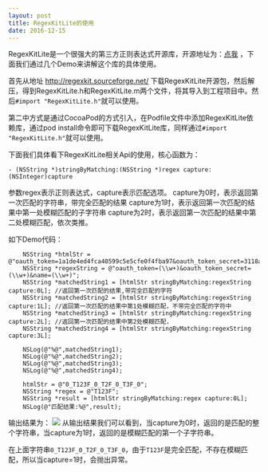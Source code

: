 ```yaml
---
layout: post
title: RegexKitLite的使用
date: 2016-12-15 
---
```

RegexKitLite是一个很强大的第三方正则表达式开源库，开源地址为：[点我](http://regexkit.sourceforge.net/) ，下面我们通过几个Demo来讲解这个库的具体使用。

首先从地址 http://regexkit.sourceforge.net/ 下载RegexKitLite开源包，然后解压，得到RegexKitLite.h和RegexKitLite.m两个文件，将其导入到工程项目中。然后`#import "RegexKitLite.h"`就可以使用。

第二中方式是通过CocoaPod的方式引入，在Podfile文件中添加RegexKitLite依赖库，通过pod install命令即可下载RegexKitLite库，同样通过`#import "RegexKitLite.h"`就可以使用。

下面我们具体看下RegexKitLite相关Api的使用，核心函数为：

```
- (NSString *)stringByMatching:(NSString *)regex capture:(NSInteger)capture
```

参数regex表示正则表达式，capture表示匹配选项。
capture为0时，表示返回第一次匹配的字符串，带完全匹配的结果
capture为1时，表示返回第一次匹配的结果中第一处模糊匹配的子字符串
capture为2时，表示返回第一次匹配的结果中第二处模糊匹配，依次类推。

如下Demo代码：

```
    NSString *htmlStr = @"oauth_token=1a1de4ed4fca40599c5e5cfe0f4fba97&oauth_token_secret=3118a84ad910967990ba50f5649632fa&name=foolshit";
    NSString *regexString = @"oauth_token=(\\w+)&oauth_token_secret=(\\w+)&name=(\\w+)";
    NSString *matchedString1 = [htmlStr stringByMatching:regexString capture:0L]; //返回第一次匹配的结果,带完全匹配的字符
    NSString *matchedString2 = [htmlStr stringByMatching:regexString capture:1L]; //返回第一次匹配的结果中第1处模糊匹配，不带完全匹配的字符中
    NSString *matchedString3 = [htmlStr stringByMatching:regexString capture:2L]; //返回第一次匹配的结果中第2处模糊匹配，
    NSString *matchedString4 = [htmlStr stringByMatching:regexString capture:3L];
    
    NSLog(@"%@",matchedString1);
    NSLog(@"%@",matchedString2);
    NSLog(@"%@",matchedString3);
    NSLog(@"%@",matchedString4);

    htmlStr = @"0_T123F_0_T2F_0_T3F_0";
    NSString *regex = @"T123F";
    NSString *result = [htmlStr stringByMatching:regex capture:0L];
    NSLog(@"匹配结果:%@",result);
```

输出结果为：
![](http://upload-images.jianshu.io/upload_images/4297538-4492f4e5e44b5373.png?imageMogr2/auto-orient/strip%7CimageView2/2/w/1240)
从输出结果我们可以看到，当capture为0时，返回的是匹配的整个字符串，当capture为1时，返回的是模糊匹配的第一个子字符串。

在上面字符串`0_T123F_0_T2F_0_T3F_0`，由于`T123F`是完全匹配，不存在模糊匹配，所以当capture=1时，会抛出异常。